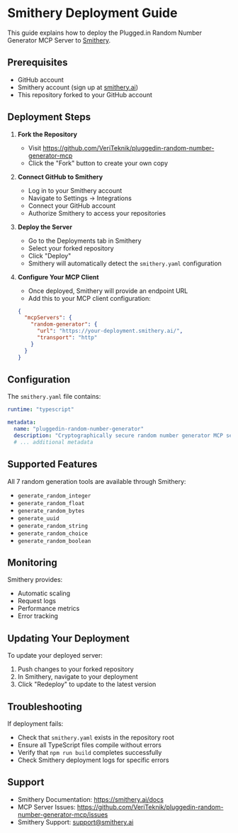 # Smithery Deployment Guide

This guide explains how to deploy the Plugged.in Random Number Generator MCP Server to [Smithery](https://smithery.ai/).

## Prerequisites

- GitHub account
- Smithery account (sign up at [smithery.ai](https://smithery.ai/))
- This repository forked to your GitHub account

## Deployment Steps

1. **Fork the Repository**
   - Visit https://github.com/VeriTeknik/pluggedin-random-number-generator-mcp
   - Click the "Fork" button to create your own copy

2. **Connect GitHub to Smithery**
   - Log in to your Smithery account
   - Navigate to Settings → Integrations
   - Connect your GitHub account
   - Authorize Smithery to access your repositories

3. **Deploy the Server**
   - Go to the Deployments tab in Smithery
   - Select your forked repository
   - Click "Deploy"
   - Smithery will automatically detect the `smithery.yaml` configuration

4. **Configure Your MCP Client**
   - Once deployed, Smithery will provide an endpoint URL
   - Add this to your MCP client configuration:

   ```json
   {
     "mcpServers": {
       "random-generator": {
         "url": "https://your-deployment.smithery.ai/",
         "transport": "http"
       }
     }
   }
   ```

## Configuration

The `smithery.yaml` file contains:

```yaml
runtime: "typescript"

metadata:
  name: "pluggedin-random-number-generator"
  description: "Cryptographically secure random number generator MCP server"
  # ... additional metadata
```

## Supported Features

All 7 random generation tools are available through Smithery:
- `generate_random_integer`
- `generate_random_float`
- `generate_random_bytes`
- `generate_uuid`
- `generate_random_string`
- `generate_random_choice`
- `generate_random_boolean`

## Monitoring

Smithery provides:
- Automatic scaling
- Request logs
- Performance metrics
- Error tracking

## Updating Your Deployment

To update your deployed server:

1. Push changes to your forked repository
2. In Smithery, navigate to your deployment
3. Click "Redeploy" to update to the latest version

## Troubleshooting

If deployment fails:
- Check that `smithery.yaml` exists in the repository root
- Ensure all TypeScript files compile without errors
- Verify that `npm run build` completes successfully
- Check Smithery deployment logs for specific errors

## Support

- Smithery Documentation: https://smithery.ai/docs
- MCP Server Issues: https://github.com/VeriTeknik/pluggedin-random-number-generator-mcp/issues
- Smithery Support: support@smithery.ai